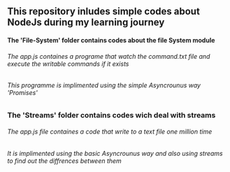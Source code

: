 ## This repository inludes simple codes about NodeJs during my learning journey

<!-- File-System -->

#### The 'File-System' folder contains codes about the file System module

###### The app.js containes a programe that watch the command.txt file and execute the writable commands if it exists

###### This programme is implimented using the simple Asyncrounus way 'Promises'

<!-- Streams -->

### The 'Streams' folder contains codes wich deal with streams

###### The app.js file containes a code that write to a text file one million time

###### It is implimented using the basic Asyncrounus way and also using streams to find out the diffrences between them
